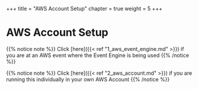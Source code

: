 +++
title = "AWS Account Setup"
chapter = true
weight = 5
+++

# AWS Account Setup
{{% notice note %}}
Click [here]({{< ref "1_aws_event_engine.md" >}}) if you are at an AWS event where the Event Engine is being used
{{% /notice %}}

{{% notice note %}}
Click [here]({{< ref "2_aws_account.md" >}}) if you are running this individually in your own AWS Account
{{% /notice %}}
